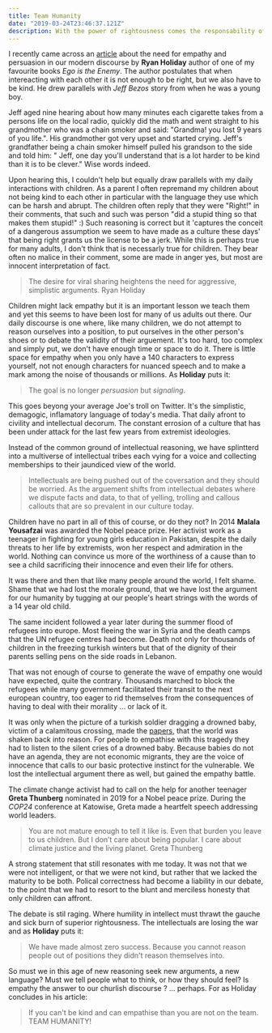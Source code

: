 ```yaml
---
title: Team Humanity
date: "2019-03-24T23:46:37.121Z"
description: With the power of rightousness comes the responsability of kindness. 
---
```


I recently came across an [article](https://medium.com/s/story/its-not-enough-to-be-right-you-also-have-to-be-kind-b8814111fe1) about the need for empathy and persuasion in our modern discourse by **Ryan Holiday** author of one of my favourite books *Ego is the Enemy*.
The author postulates that when intereacting with each other it is not enough to be right, but we also have to be kind. He drew parallels with *Jeff Bezos* story from when he was a young boy. 

Jeff aged nine hearing about how many minutes each cigarette takes from a persons life on the local radio, quickly did the math and went straight to his grandmother who was a chain smoker and said: "Grandma! you lost 9 years of you life.". His grandmother got very upset and started crying. Jeff's grandfather being a chain smoker himself pulled his grandson to the side and told him: " Jeff, one day you'll understand that is a lot harder to be kind than it is to be clever." Wise words indeed.

Upon hearing this, I couldn't help but equally draw parallels with my daily interactions with children. As a parent I often repremand my children about not being kind to each other in particular with the language they use which can be harsh and abrupt. The children often reply that they were "Right!" in their comments, that such and such was person "did a stupid thing so that makes them stupid!" :) Such reasoning is correct but it 'captures the conceit of a dangerous assumption we seem to have made as a culture these days' that being right grants us the license to be a jerk. While this is perhaps true for many adults, I don't think that is necessarly true for children. They bear often no malice in their comment, some are made in anger yes, but most are innocent interpretation of fact. 

> The desire for viral sharing heightens the need for aggressive, simplistic arguments. Ryan Holiday

Children might lack empathy but it is an important lesson we teach them and yet this seems to have been lost for many of us adults out there. Our daily discourse is one where, like many children, we do not attempt to reason ourselves into a position, to put ourselves in the other person's shoes or to debate the validity of their arguement. It's too hard, too complex and simply put, we don't have enough time or space to do it. There is little space for empathy when you only have a 140 characters to express yourself, not not enough characters for nuanced speech and to make a mark among the noise of thousands or millions. As **Holiday** puts it: 

> The goal is no longer *persuasion* but *signaling*.  

This goes beyong your average Joe's troll on Twitter. It's the simplistic, demagogic, inflamatory language of today's media. That daily afront to civility and intellectual decorum. The constant errosion of a culture that has been under attack for the last few years from extremist ideologies.

Instead of the common ground of intellectual reasoning, we have splintterd into a multiverse of intellectual tribes each vying for a voice and collecting memberships to their jaundiced view of the world.

>Intellectuals are being pushed out of the coversation and they should be worried. As the arguement shifts from intellectual debates where we dispute facts and data, to that of yelling, trolling and callous callouts that are so prevalent in our culture today.

Children have no part in all of this of course, or do they not? In 2014 **Malala Yousafzai** was awarded the Nobel peace prize. Her activist work as a teenager in fighting for young girls education in Pakistan, despite the daily threats to her life by extremists, won her respect and admiration in the world. Nothing can convince us more of the worthiness of a cause than to see a child sacrificing their innocence and even their life for others.

It was there and then that like many people around the world, I felt shame. Shame that we had lost the morale ground, that we have lost the argument for our humanity by tugging at our people's heart strings with the words of a 14 year old child.

The same incident followed a year later during the summer flood of refugees into europe. Most fleeing the war in Syria and the death camps that the UN refugee centres had become. Death not only for thousands of children in the freezing turkish winters but that of the dignity of their parents selling pens on the side roads in Lebanon.

That was not enough of course to generate the wave of empathy one would have expected, quite the contrary. Thousands marched to block the refugees while many government facilitated their transit to the next european country, too eager to rid themselves from the consequences of having to deal with their morality ... or lack of it.

It was only when the picture of a turkish soldier dragging a drowned baby, victim of a calamitous crossing, made the [papers](https://www.theguardian.com/world/2015/sep/02/shocking-image-of-drowned-syrian-boy-shows-tragic-plight-of-refugees), that the world was shaken back into reason. For people to empathise with this tragedy they had to listen to the silent cries of a drowned baby. Because babies do not have an agenda, they are not economic migrants, they are the voice of innocence that calls to our basic protective instinct for the vulnerable. We lost the intellectual argument there as well, but gained the empathy battle. 

The climate change activist had to call on the help for another teenager **Greta Thunberg** nominated in 2019 for a Nobel peace prize. During the *COP24* conference at Katowise, Greta made a heartfelt speech addressing world leaders.  

> You are not mature enough to tell it like is. Even that burden you leave to us children. But I don’t care about being popular. I care about climate justice and the living planet. Greta Thunberg

A strong statement that still resonates with me today. It was not that we were not intelligent, or that we were not kind, but rather that we lacked the maturity to be both. Polical correctness had become a liability in our debate, to the point that we had to resort to the blunt and merciless honesty that only children can affront.

The debate is stil raging. Where humility in intellect must thrawt the gauche and sick burn of superior rightousness. The intellectuals are losing the war and as **Holiday** puts it:

> We have made almost zero success. Because you cannot reason people out of positions they didn't reason themselves into.

So must we in this age of new reasoning seek new arguments, a new language? Must we tell people what to think, or how they should feel? Is empathy the answer to our churlish discourse ? ... perhaps. For as Holiday concludes in his article:

> If you can't be kind and can empathise than you are not on the team. TEAM HUMANITY!



